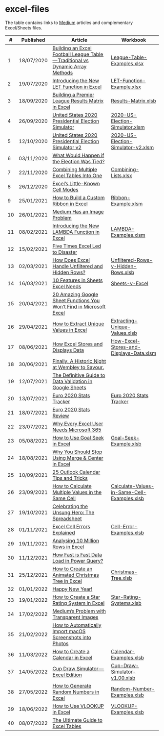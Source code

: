 # excel-files
The table contains links to [Medium](https://andrewcharlesmoss.medium.com/) articles and complementary Excel/Sheets files.  

| #  | Published  | Article                                                                                                                                                                                              | Workbook                                                                                                                                               |
|----|------------|------------------------------------------------------------------------------------------------------------------------------------------------------------------------------------------------------|--------------------------------------------------------------------------------------------------------------------------------------------------------|
| 1  | 18/07/2020 | [Building an Excel Football League Table — Traditional vs Dynamic Array Methods](https://medium.com/swlh/building-an-excel-football-league-table-traditional-methods-vs-dynamic-arrays-15a1664489a9) | [League-Table-Examples.xlsx](https://github.com/andrewcharlesmoss/excel-files/raw/master/League-Table-Examples.xlsx)                                   |
| 2  | 19/07/2020 | [Introducing the New LET Function in Excel](https://andrewcharlesmoss.medium.com/introducing-the-new-let-function-in-excel-ee9b0079d08f)                                                             | [LET-Function-Example.xlsx](https://github.com/andrewcharlesmoss/excel-files/raw/master/LET-Function-Example.xlsx)                                     |
| 3  | 18/09/2020 | [Building a Premier League Results Matrix in Excel](https://medium.com/codex/building-a-premier-league-results-matrix-in-excel-b5d3a30a7c1d)                                                         | [Results-Matrix.xlsb](https://github.com/andrewcharlesmoss/excel-files/raw/master/Results-Matrix.xlsb)                                                 |
| 4  | 26/09/2020 | [United States 2020 Presidential Election Simulator](https://andrewcharlesmoss.medium.com/united-states-2020-presidential-election-simulator-7407b4b001e2)                                           | [2020-US-Election-Simulator.xlsm](https://github.com/andrewcharlesmoss/excel-files/raw/master/2020-US-Election-Simulator.xlsm)                         |
| 5  | 12/10/2020 | [United States 2020 Presidential Election Simulator v2](https://medium.com/swlh/united-states-2020-presidential-election-simulator-90afdde04b81)                                                     | [2020-US-Election-Simulator-v2.xlsm](https://github.com/andrewcharlesmoss/excel-files/raw/master/2020-US-Election-Simulator-v2.xlsm)                   |
| 6  | 03/11/2020 | [What Would Happen if the Election Was Tied?](https://andrewcharlesmoss.medium.com/what-would-happen-if-the-election-was-tied-e7ca304034d)                                                           |                                                                                                                                                        |
| 7  | 22/11/2020 | [Combining Multiple Excel Tables Into One](https://medium.com/swlh/combining-multiple-tables-into-one-c21aa5bdf36f)                                                                                  | [Combining-Lists.xlsx](https://github.com/andrewcharlesmoss/excel-files/raw/master/Combining-Lists.xlsx)                                               |
| 8  | 26/12/2020 | [Excel’s Little-Known Cell Modes](https://medium.com/codex/excels-little-known-cell-modes-468e8f07df86)                                                                                              |                                                                                                                                                        |
| 9  | 25/01/2021 | [How to Build a Custom Ribbon in Excel](https://medium.com/codex/how-to-build-a-custom-ribbon-in-excel-a3bc531551e1)                                                                                 | [Ribbon-Example.xlsm](https://github.com/andrewcharlesmoss/excel-files/raw/master/Ribbon-Example.xlsm)                                                 |
| 10 | 26/01/2021 | [Medium Has an Image Problem](https://andrewcharlesmoss.medium.com/medium-has-an-image-problem-872b1ddcae4c)                                                                                         |                                                                                                                                                        |
| 11 | 08/02/2021 | [Introducing the New LAMBDA Function in Excel](https://medium.com/codex/introducing-the-new-lambda-function-in-excel-4846c1b101db)                                                                   | [LAMBDA-Examples.xlsm](https://github.com/andrewcharlesmoss/excel-files/raw/master/LAMBDA-Examples.xlsm)                                               |
| 12 | 15/02/2021 | [Five Times Excel Led to Disaster](https://medium.com/codex/five-times-excel-led-to-disaster-991f7a54b678)                                                                                           |                                                                                                                                                        |
| 13 | 02/03/2021 | [How Does Excel Handle Unfiltered and Hidden Rows?](https://medium.com/codex/how-does-excel-handle-unfiltered-and-hidden-rows-d65b3bf516a9)                                                          | [Unfiltered-Rows-v-Hidden-Rows.xlsb](https://github.com/andrewcharlesmoss/excel-files/raw/master/Unfiltered-Rows-v-Hidden-Rows.xlsb)                   |
| 14 | 16/03/2021 | [10 Features in Sheets Excel Needs](https://medium.com/codex/10-features-in-sheets-excel-needs-9e868126856f)                                                                                         | [Sheets-v-Excel](https://docs.google.com/spreadsheets/d/1jvppXM4LVsjBeGMGOacaGCqtSy693CzgQ61QxtnXRn8/copy?copyComments=true)                           |
| 15 | 20/04/2021 | [20 Amazing Google Sheet Functions You Won’t Find in Microsoft Excel](https://andrewcharlesmoss.medium.com/20-amazing-google-sheet-functions-you-wont-find-in-microsoft-excel-5fafca6c73f0)          |                                                                                                                                                        |
| 16 | 29/04/2021 | [How to Extract Unique Values in Excel](https://medium.com/codex/how-to-extract-unique-values-in-excel-f8892fbecc48)                                                                                 | [Extracting-Unique-Values.xlsb](https://github.com/andrewcharlesmoss/excel-files/raw/master/Extracting-Unique-Values.xlsb)                             |
| 17 | 08/06/2021 | [How Excel Stores and Displays Data](https://medium.com/codex/how-excel-stores-and-displays-data-dddc12d9d104)                                                                                       | [How-Excel-Stores-and-Displays-Data.xlsm](https://github.com/andrewcharlesmoss/excel-files/raw/master/How-Excel-Stores-and-Displays-Data.xlsm)         |
| 18 | 30/06/2021 | [Finally. A Historic Night at Wembley to Savour.](https://andrewcharlesmoss.medium.com/finally-a-historic-night-at-wembley-to-savour-5fbd5efc90a9)                                                   |                                                                                                                                                        |
| 19 | 12/07/2021 | [The Definitive Guide to Data Validation in Google Sheets](https://andrewcharlesmoss.medium.com/the-definitive-guide-to-data-validation-in-google-sheets-85e22f13ae74)                               |                                                                                                                                                        |
| 20 | 13/07/2021 | [Euro 2020 Stats Tracker](https://andrewcharlesmoss.medium.com/euro-2020-stats-tracker-a5e11124bf2a)                                                                                                 | [Euro 2020 Stats Tracker](https://docs.google.com/spreadsheets/d/1Fa7ggBWfKXQ_U37woPE6oemffXHIVreH4wcD9jmTvxs/copy)                                    |
| 21 | 18/07/2021 | [Euro 2020 Stats Review](https://medium.com/analytics-vidhya/euro-2020-stats-review-5ec522203752)                                                                                                    |                                                                                                                                                        |
| 22 | 23/07/2021 | [Why Every Excel User Needs Microsoft 365](https://medium.com/codex/why-every-excel-user-needs-microsoft-365-12309ee27941)                                                                           |                                                                                                                                                        |
| 23 | 05/08/2021 | [How to Use Goal Seek in Excel](https://andrewcharlesmoss.medium.com/how-to-use-goal-seek-in-excel-5c0fefc706f3)                                                                                     | [Goal-Seek-Example.xlsb](https://github.com/andrewcharlesmoss/excel-files/raw/master/Goal-Seek-Example.xlsb)                                           |
| 24 | 18/08/2021 | [Why You Should Stop Using Merge & Center in Excel](https://andrewcharlesmoss.medium.com/why-you-should-stop-using-merge-center-in-excel-15dd2a898cb3)                                               |                                                                                                                                                        |
| 25 | 10/09/2021 | [25 Outlook Calendar Tips and Tricks](https://andrewcharlesmoss.medium.com/25-outlook-calendar-tips-and-tricks-17cc9a4f4300)                                                                         |                                                                                                                                                        |
| 26 | 23/09/2021 | [How to Calculate Multiple Values in the Same Cell](https://medium.com/codex/how-to-calculate-multiple-values-in-the-same-cell-6b492b94b1bb)                                                         | [Calculate-Values-in-Same-Cell-Examples.xlsb](https://github.com/andrewcharlesmoss/excel-files/raw/master/Calculate-Values-in-Same-Cell-Examples.xlsb) |
| 27 | 19/10/2021 | [Celebrating the Unsung Hero: The Spreadsheet](https://medium.com/codex/celebrating-the-unsung-hero-the-spreadsheet-883022bad968)                                                                    |                                                                                                                                                        |
| 28 | 01/11/2021 | [Excel Cell Errors Explained](https://medium.com/codex/excel-cell-errors-explained-2bc250f56fa)                                                                                                      | [Cell-Error-Examples.xlsb](https://github.com/andrewcharlesmoss/excel-files/raw/master/Cell-Error-Examples.xlsb)                                       |
| 29 | 19/11/2021 | [Analysing 10 Million Rows in Excel](https://medium.com/codex/analysing-10-million-rows-in-excel-b1d6e0f5d2ba)                                                                                       |                                                                                                                                                        |
| 30 | 11/12/2021 | [How Fast is Fast Data Load in Power Query?](https://andrewcharlesmoss.medium.com/how-fast-is-fast-data-load-in-power-query-704e48f1636f)                                                            |                                                                                                                                                        |
| 31 | 25/12/2021 | [How to Create an Animated Christmas Tree in Excel](https://andrewcharlesmoss.medium.com/how-to-create-an-animated-christmas-tree-in-excel-f338deae27a2)                                             | [Christmas-Tree.xlsb](https://github.com/andrewcharlesmoss/excel-files/raw/master/Christmas-Tree.xlsb)                                                 |
| 32 | 01/01/2022 | [Happy New Year!](https://andrewcharlesmoss.medium.com/happy-new-year-42b251366638)                                                                                                                  |                                                                                                                                                        |
| 33 | 19/01/2022 | [How to Create a Star Rating System in Excel](https://andrewcharlesmoss.medium.com/how-to-create-a-star-rating-system-in-excel-7d176066a67e)                                                         | [Star-Rating-Systems.xlsb](https://github.com/andrewcharlesmoss/excel-files/raw/master/Star-Rating-Systems.xlsb)                                       |
| 34 | 17/02/2022 | [Medium’s Problem with Transparent Images](https://andrewcharlesmoss.medium.com/mediums-problem-with-transparent-images-c4be844bfdb7)                                                                |                                                                                                                                                        |
| 35 | 21/02/2022 | [How to Automatically Import macOS Screenshots into Photos](https://andrewcharlesmoss.medium.com/how-to-automatically-import-macos-screenshots-into-photos-67bc31681d3e)                             |                                                                                                                                                        |
| 36 | 11/03/2022 | [How to Create a Calendar in Excel](https://andrewcharlesmoss.medium.com/how-to-create-an-excel-calendar-eb29eafd6ec8)                                                                               | [Calendar-Examples.xlsb](https://github.com/andrewcharlesmoss/excel-files/raw/master/Calendar-Examples.xlsb)                                           |
| 37 | 14/05/2022 | [Cup Draw Simulator — Excel Edition](https://andrewcharlesmoss.medium.com/cup-draw-simulator-excel-edition-2114fc49e25b)                                                                             | [Cup-Draw-Simulator-v1.00.xlsb](https://github.com/andrewcharlesmoss/excel-files/raw/master/Cup-Draw-Simulator-v1.00.xlsb)                             |
| 38 | 27/05/2022 | [How to Generate Random Numbers in Excel](https://medium.com/codex/how-to-generate-random-numbers-in-excel-4c6706cd5231)                                                                             | [Random-Number-Examples.xlsb](https://github.com/andrewcharlesmoss/excel-files/raw/master/Random-Number-Examples.xlsb)                                 |
| 39 | 18/06/2022 | [How to Use VLOOKUP in Excel](https://medium.com/codex/how-to-use-vlookup-in-excel-1b42e6c9fcda)                                                                                                     | [VLOOKUP-Examples.xlsb](https://github.com/andrewcharlesmoss/excel-files/raw/master/VLOOKUP-Examples.xlsb)                                             |
| 40 | 08/07/2022 | [The Ultimate Guide to Excel Tables](https://medium.com/me/stats/post/1236d826c897)                                                                                                                  |                                                                                                                                                        |
